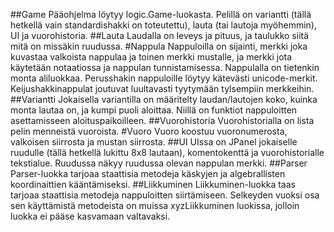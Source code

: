 ##Game
Pääohjelma löytyy logic.Game-luokasta. Pelillä on variantti (tällä hetkellä vain standardishakki on toteutettu), lauta (tai lautoja myöhemmin), UI ja vuorohistoria.
##Lauta
Laudalla on leveys ja pituus, ja taulukko siitä mitä on missäkin ruudussa.
#Nappula
Nappuloilla on sijainti, merkki joka kuvastaa valkoista nappulaa ja toinen merkki mustalle, ja merkki jota käytetään notaatiossa ja nappulan tunnistamisessa.
Nappulalla on tietenkin monta aliluokkaa. Perusshakin nappuloille löytyy kätevästi unicode-merkit. Keijushakkinappulat joutuvat luultavasti tyytymään tylsempiin merkkeihin.
##Variantti
Jokaisella variantilla on määritelty laudan/lautojen koko, kuinka monta lautaa on, ja kumpi puoli aloittaa. Niillä on funktiot nappuloitten asettamisseen aloituspaikoilleen.
##Vuorohistoria
Vuorohistorialla on lista pelin menneistä vuoroista.
#Vuoro
Vuoro koostuu vuoronumerosta, valkoisen siirrosta ja mustan siirrosta.
##UI
UIssa on JPanel jokaiselle ruudulle (tällä hetkellä lukittu 8x8 lautaan), komentokenttä ja vuorohistorialle tekstialue. Ruudussa näkyy ruudussa olevan nappulan merkki.
##Parser
Parser-luokka tarjoaa staattisia metodeja käskyjen ja algebrallisten koordinaittien kääntämiseksi.
##Liikkuminen
Liikkuminen-luokka taas tarjoaa staattisia metodeja nappuloitten siirtämiseen. Selkeyden vuoksi osa sen käyttämistä metodeista on muissa xyzLiikkuminen luokissa, jolloin luokka ei pääse kasvamaan valtavaksi. 

